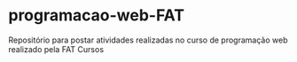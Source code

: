 # programacao-web-FAT
Repositório para postar atividades realizadas no curso de programação web realizado pela FAT Cursos
